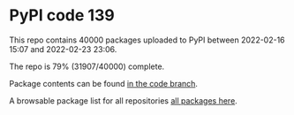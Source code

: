 # PyPI code 139

This repo contains 40000 packages uploaded to PyPI between 
2022-02-16 15:07 and 2022-02-23 23:06.

The repo is 79% (31907/40000) complete.

Package contents can be found [in the code branch](https://github.com/pypi-data/pypi-mirror-139/tree/code/packages).

A browsable package list for all repositories [all packages here](https://pypi-data.github.io/website/repositories/pypi-mirror-139).


